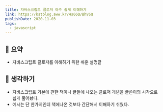 ```yaml
---
title: 자바스크립트 클로져 아주 쉽게 이해하기
link: https://kstblog.aww.kr/4s66Q/BhV6Q
publishDate: 2020-11-03
tags:
  - javascript
---
```

## 📝 요약 
- 자바스크립트 클로저를 이해하기 위한 쉬운 설명글  


## 🤔 생각하기   
- 자바스크립트 기본에 관한 책이나 글들에 나오는 클로저 개념을 글쓴이의 시각으로 쉽게 풀어놨다.  
- 예시는 단 한가지인데 책에나온 것보다 간단해서 이해하기 쉬웠다.  